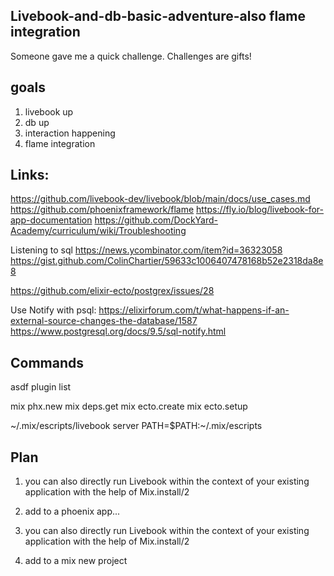 ## Livebook-and-db-basic-adventure-also flame integration
Someone gave me a quick challenge. Challenges are gifts!

## goals
1. livebook up
2. db up
3. interaction happening
4. flame integration

## Links:
https://github.com/livebook-dev/livebook/blob/main/docs/use_cases.md
https://github.com/phoenixframework/flame
https://fly.io/blog/livebook-for-app-documentation
https://github.com/DockYard-Academy/curriculum/wiki/Troubleshooting

Listening to sql
https://news.ycombinator.com/item?id=36323058
https://gist.github.com/ColinChartier/59633c1006407478168b52e2318da8e8

https://github.com/elixir-ecto/postgrex/issues/28

Use Notify with psql:
https://elixirforum.com/t/what-happens-if-an-external-source-changes-the-database/1587
https://www.postgresql.org/docs/9.5/sql-notify.html

## Commands
asdf plugin list  

mix phx.new <project name>
mix deps.get
mix ecto.create
mix ecto.setup

~/.mix/escripts/livebook server
PATH=$PATH:~/.mix/escripts


## Plan
1. you can also directly run Livebook within the context of your existing application with the help of Mix.install/2
2. add to a phoenix app...

1. you can also directly run Livebook within the context of your existing application with the help of Mix.install/2
2. add to a mix new project

